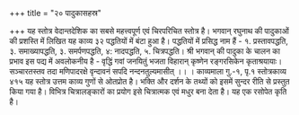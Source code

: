 +++
title = "२० पादुकासहस्र"

+++
यह स्तोत्र वेदान्तदेशिक का सबसे महत्त्वपूर्ण एवं चिरपरिचित स्तोत्र है। भगवान् रघुनाथ की पादुकाओं की प्रशस्ति में लिखित यह काव्य ३२ पद्धतियों में बंटा हुआ है। पद्धतियों में प्रसिद्ध नाम हैं - १. प्रस्तावपद्धति, ३. समाख्यापद्धति, ३. समर्पणपद्धति, ४: नादपद्धति, ५. चित्रपद्धति।
श्री भगवान् की पादुका के चालन का प्रभाव इस पद्य में अवलोकनीय है - वृद्धिं गवां जनयितुं भजता विहारान् कृष्णेन रङ्गरसिकेन कृताश्रयायाः। सञ्चारतस्तव तदा मणिपादरक्षे वृन्दावनं सपदि नन्दनतुल्यमासीत् ।।
। काव्यमाला गु.-१, पृ.१
स्तोत्रकाव्य
४१५
यह स्तोत्र उत्तम काव्य गुणों से ओतप्रोत है। भक्ति और दर्शन के तथ्यों को इसमें सुन्दर रीति से प्रस्तुत किया गया है। विभित्र चित्रालङ्कारों का प्रयोग इसे चित्रात्मक एवं मधुर बना देता है। यह एक रसोपेत कृति है।
